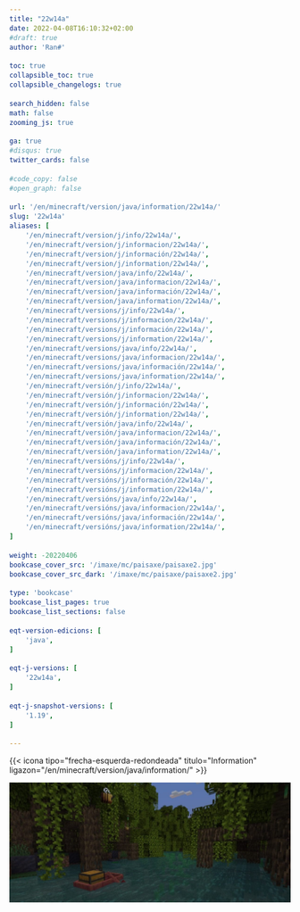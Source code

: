 ```yaml
---
title: "22w14a"
date: 2022-04-08T16:10:32+02:00
#draft: true
author: 'Ran#'

toc: true
collapsible_toc: true
collapsible_changelogs: true

search_hidden: false
math: false
zooming_js: true

ga: true
#disqus: true
twitter_cards: false

#code_copy: false
#open_graph: false

url: '/en/minecraft/version/java/information/22w14a/'
slug: '22w14a'
aliases: [
    '/en/minecraft/version/j/info/22w14a/',
    '/en/minecraft/version/j/informacion/22w14a/',
    '/en/minecraft/version/j/información/22w14a/',
    '/en/minecraft/version/j/information/22w14a/',
    '/en/minecraft/version/java/info/22w14a/',
    '/en/minecraft/version/java/informacion/22w14a/',
    '/en/minecraft/version/java/información/22w14a/',
    '/en/minecraft/version/java/information/22w14a/',
    '/en/minecraft/versions/j/info/22w14a/',
    '/en/minecraft/versions/j/informacion/22w14a/',
    '/en/minecraft/versions/j/información/22w14a/',
    '/en/minecraft/versions/j/information/22w14a/',
    '/en/minecraft/versions/java/info/22w14a/',
    '/en/minecraft/versions/java/informacion/22w14a/',
    '/en/minecraft/versions/java/información/22w14a/',
    '/en/minecraft/versions/java/information/22w14a/',
    '/en/minecraft/versión/j/info/22w14a/',
    '/en/minecraft/versión/j/informacion/22w14a/',
    '/en/minecraft/versión/j/información/22w14a/',
    '/en/minecraft/versión/j/information/22w14a/',
    '/en/minecraft/versión/java/info/22w14a/',
    '/en/minecraft/versión/java/informacion/22w14a/',
    '/en/minecraft/versión/java/información/22w14a/',
    '/en/minecraft/versión/java/information/22w14a/',
    '/en/minecraft/versións/j/info/22w14a/',
    '/en/minecraft/versións/j/informacion/22w14a/',
    '/en/minecraft/versións/j/información/22w14a/',
    '/en/minecraft/versións/j/information/22w14a/',
    '/en/minecraft/versións/java/info/22w14a/',
    '/en/minecraft/versións/java/informacion/22w14a/',
    '/en/minecraft/versións/java/información/22w14a/',
    '/en/minecraft/versións/java/information/22w14a/',
]

weight: -20220406
bookcase_cover_src: '/imaxe/mc/paisaxe/paisaxe2.jpg'
bookcase_cover_src_dark: '/imaxe/mc/paisaxe/paisaxe2.jpg'

type: 'bookcase'
bookcase_list_pages: true
bookcase_list_sections: false

eqt-version-edicions: [
    'java',
]

eqt-j-versions: [
    '22w14a',
]

eqt-j-snapshot-versions: [
    '1.19',
]

---
```


{{< icona tipo="frecha-esquerda-redondeada" titulo="Information" ligazon="/en/minecraft/version/java/information/" >}}

<img title="22w14a" alt="22w14a" src="/imaxe/mc/paisaxe/paisaxe2.jpg">
